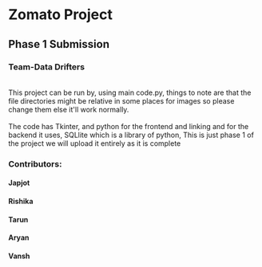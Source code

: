# Zomato Project
## Phase 1 Submission
### Team-Data Drifters

<br> This project can be run by, using main code.py, things to note are that the file directories might be relative in some places for images so please change them else it'll work normally.</br>
<br>The code has Tkinter, and python for the frontend and linking and for the backend it uses, SQLlite which is a library of python, This is just phase 1 of the project we will upload it entirely as it is complete</br>
### Contributors:
#### Japjot
#### Rishika
#### Tarun
#### Aryan
#### Vansh
